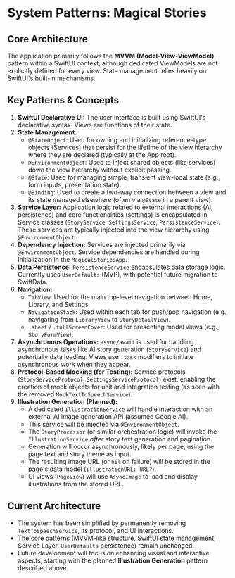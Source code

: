# System Patterns: Magical Stories

## Core Architecture
The application primarily follows the **MVVM (Model-View-ViewModel)** pattern within a SwiftUI context, although dedicated ViewModels are not explicitly defined for every view. State management relies heavily on SwiftUI's built-in mechanisms.

## Key Patterns & Concepts

1.  **SwiftUI Declarative UI:** The user interface is built using SwiftUI's declarative syntax. Views are functions of their state.
2.  **State Management:**
    *   `@StateObject`: Used for owning and initializing reference-type objects (Services) that persist for the lifetime of the view hierarchy where they are declared (typically at the App root).
    *   `@EnvironmentObject`: Used to inject shared objects (like services) down the view hierarchy without explicit passing.
    *   `@State`: Used for managing simple, transient view-local state (e.g., form inputs, presentation state).
    *   `@Binding`: Used to create a two-way connection between a view and its state managed elsewhere (often via `@State` in a parent view).
3.  **Service Layer:** Application logic related to external interactions (AI, persistence) and core functionalities (settings) is encapsulated in Service classes (`StoryService`, `SettingsService`, `PersistenceService`). These services are typically injected into the view hierarchy using `@EnvironmentObject`.
4.  **Dependency Injection:** Services are injected primarily via `@EnvironmentObject`. Service dependencies are handled during initialization in the `MagicalStoriesApp`.
5.  **Data Persistence:** `PersistenceService` encapsulates data storage logic. Currently uses `UserDefaults` (MVP), with potential future migration to SwiftData.
6.  **Navigation:**
    *   `TabView`: Used for the main top-level navigation between Home, Library, and Settings.
    *   `NavigationStack`: Used within each tab for push/pop navigation (e.g., navigating from `LibraryView` to `StoryDetailView`).
    *   `.sheet` / `.fullScreenCover`: Used for presenting modal views (e.g., `StoryFormView`).
7.  **Asynchronous Operations:** `async/await` is used for handling asynchronous tasks like AI story generation (`StoryService`) and potentially data loading. Views use `.task` modifiers to initiate asynchronous work when they appear.
8.  **Protocol-Based Mocking (for Testing):** Service protocols (`StoryServiceProtocol`, `SettingsServiceProtocol`) exist, enabling the creation of mock objects for unit and integration testing (as seen with the removed `MockTextToSpeechService`).
9.  **Illustration Generation (Planned):**
    *   A dedicated `IllustrationService` will handle interaction with an external AI image generation API (assumed Google AI).
    *   This service will be injected via `@EnvironmentObject`.
    *   The `StoryProcessor` (or similar orchestration logic) will invoke the `IllustrationService` *after* story text generation and pagination.
    *   Generation will occur asynchronously, likely per page, using the page text and story theme as input.
    *   The resulting image URL (or `nil` on failure) will be stored in the page's data model (`illustrationURL: URL?`).
    *   UI views (`PageView`) will use `AsyncImage` to load and display illustrations from the stored URL.

## Current Architecture
- The system has been simplified by permanently removing `TextToSpeechService`, its protocol, and UI interactions.
- The core patterns (MVVM-like structure, SwiftUI state management, Service Layer, `UserDefaults` persistence) remain unchanged.
- Future development will focus on enhancing visual and interactive aspects, starting with the planned **Illustration Generation** pattern described above.
